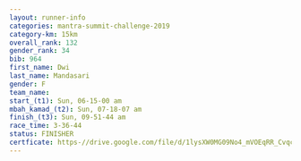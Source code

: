 ```yaml
---
layout: runner-info 
categories: mantra-summit-challenge-2019 
category-km: 15km 
overall_rank: 132
gender_rank: 34
bib: 964
first_name: Dwi
last_name: Mandasari
gender: F
team_name: 
start_(t1): Sun, 06-15-00 am
mbah_kamad_(t2): Sun, 07-18-07 am
finish_(t3): Sun, 09-51-44 am
race_time: 3-36-44
status: FINISHER
certficate: https-//drive.google.com/file/d/1lysXW0MG09No4_mVOEqRR_Cvqcaf690Q/view?usp=sharing
---
```

